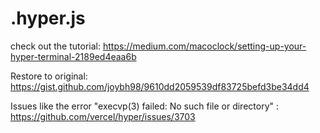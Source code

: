 # .hyper.js

check out the tutorial: https://medium.com/macoclock/setting-up-your-hyper-terminal-2189ed4eaa6b 

Restore to original: https://gist.github.com/joybh98/9610dd2059539df83725befd3be34dd4 

Issues like the error "execvp(3) failed: No such file or directory" : https://github.com/vercel/hyper/issues/3703 
